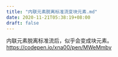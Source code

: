 ```yaml
---
title: "内联元素脱离标准流变块元素.md"
date: 2020-11-21T05:38:19+08:00
draft: false
---
```


内联元素脱离标准流后，似乎会变成块元素。
https://codepen.io/xna00/pen/MWeMmbv
